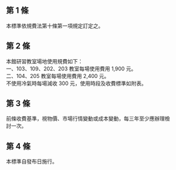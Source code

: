 第 1 條
-------
本標準依規費法第十條第一項規定訂定之。

第 2 條
-------
本館研習教室場地使用規費如下：  
一、103、109、202、203  教室每場使用費用 1,900  元。  
二、104、205  教室每場使用費用 2,400  元。  
不使用冷氣時每場減收 300  元，使用時段及收費標準如附表。

第 3 條
-------
前條收費基準，視物價、市場行情變動或成本變動，每三年至少應辦理檢  
討一次。

第 4 條
-------
本標準自發布日施行。

